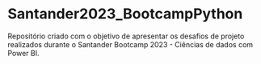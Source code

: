 # Santander2023_BootcampPython
Repositório criado com o objetivo de apresentar os desafios de projeto realizados durante o Santander Bootcamp 2023 - Ciências de dados com Power BI.
